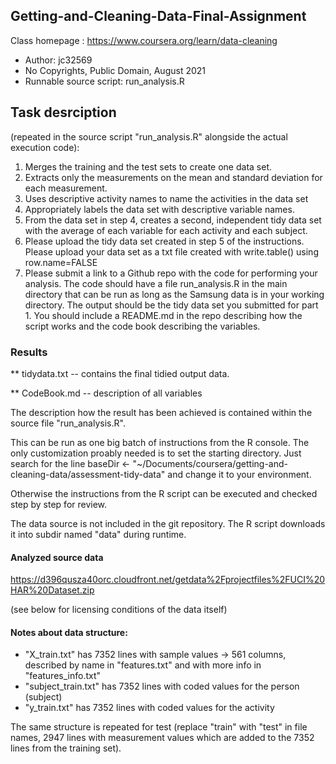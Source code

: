 ## Getting-and-Cleaning-Data-Final-Assignment

Class homepage : https://www.coursera.org/learn/data-cleaning

- Author: jc32569
- No Copyrights, Public Domain, August 2021
- Runnable source script: run_analysis.R

## Task desrciption

(repeated in the source script "run_analysis.R" alongside the actual execution code):

1. Merges the training and the test sets to create one data set.
2. Extracts only the measurements on the mean and standard deviation for each measurement.
3. Uses descriptive activity names to name the activities in the data set
4. Appropriately labels the data set with descriptive variable names.
5. From the data set in step 4, creates a second, independent tidy data set with the average of each variable for each activity and each subject.
6. Please upload the tidy data set created in step 5 of the instructions. Please upload your data set as a txt file created with write.table() using row.name=FALSE
7. Please submit a link to a Github repo with the code for performing your analysis. The code should have a file run_analysis.R in the main directory that can be run as long as the Samsung data is in your working directory. The output should be the tidy data set you submitted for part 1. You should include a README.md in the repo describing how the script works and the code book describing the variables.

### Results

** tidydata.txt -- contains the final tidied output data.

** CodeBook.md -- description of all variables

The description how the result has been achieved is contained within the source file "run_analysis.R".

This can be run as one big batch of instructions from the R console. The only customization proably needed is to set the starting directory. Just search for the line baseDir <- "~/Documents/coursera/getting-and-cleaning-data/assessment-tidy-data" and change it to your environment.

Otherwise the instructions from the R script can be executed and checked step by step for review.

The data source is not included in the git repository. The R script downloads it into subdir named "data" during runtime.

#### Analyzed source data
https://d396qusza40orc.cloudfront.net/getdata%2Fprojectfiles%2FUCI%20HAR%20Dataset.zip

(see below for licensing conditions of the data itself)

#### Notes about data structure:
- "X_train.txt" has 7352 lines with sample values -> 561 columns, described by name in "features.txt" and with more info in "features_info.txt"
- "subject_train.txt" has 7352 lines with coded values for the person (subject)
- "y_train.txt" has 7352 lines with coded values for the activity

The same structure is repeated for test (replace "train" with "test" in file names, 2947 lines with measurement values which are added to the 7352 lines from the training set).




